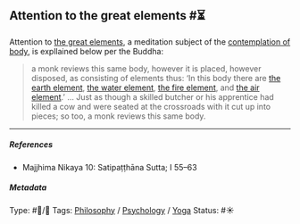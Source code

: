 ## Attention to the great elements  #⏳

Attention to [the great elements](The%20great%20elements.md), a meditation subject of the [contemplation of body](Contemplation%20of%20body.md), is expllained below per the Buddha:

 > 
 > a monk reviews this same body, however it is placed, however disposed, as consisting of elements thus: ‘In this body there are [the earth element](The%20earth%20element.md), [the water element](The%20water%20element.md), [the fire element](The%20fire%20element.md), and [the air element](The%20air%20element.md).’ ... Just as though a skilled butcher or his apprentice had killed a cow and were seated at the crossroads with it cut up into pieces; so too, a monk reviews this same body.

---

##### References

* Majjhima Nikaya 10: Satipaṭṭhāna Sutta; I 55–63

##### Metadata

Type: #🔵/🔵 
Tags: [Philosophy](Philosophy.md) / [Psychology](Psychology.md) / [Yoga](Yoga.md)
Status: #☀️ 
